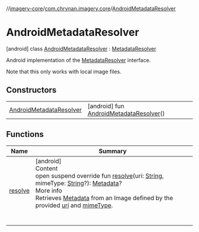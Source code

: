 //[imagery-core](../../../index.md)/[com.chrynan.imagery.core](../index.md)/[AndroidMetadataResolver](index.md)



# AndroidMetadataResolver  
 [android] class [AndroidMetadataResolver](index.md) : [MetadataResolver](../-metadata-resolver/index.md)

Android implementation of the [MetadataResolver](../-metadata-resolver/index.md) interface.



Note that this only works with local image files.

   


## Constructors  
  
| | |
|---|---|
| <a name="com.chrynan.imagery.core/AndroidMetadataResolver/AndroidMetadataResolver/#/PointingToDeclaration/"></a>[AndroidMetadataResolver](-android-metadata-resolver.md)| <a name="com.chrynan.imagery.core/AndroidMetadataResolver/AndroidMetadataResolver/#/PointingToDeclaration/"></a> [android] fun [AndroidMetadataResolver](-android-metadata-resolver.md)()   <br>|


## Functions  
  
|  Name |  Summary | 
|---|---|
| <a name="com.chrynan.imagery.core/AndroidMetadataResolver/resolve/#kotlin.String#kotlin.String?/PointingToDeclaration/"></a>[resolve](resolve.md)| <a name="com.chrynan.imagery.core/AndroidMetadataResolver/resolve/#kotlin.String#kotlin.String?/PointingToDeclaration/"></a>[android]  <br>Content  <br>open suspend override fun [resolve](resolve.md)(uri: [String](https://kotlinlang.org/api/latest/jvm/stdlib/kotlin/-string/index.html), mimeType: [String](https://kotlinlang.org/api/latest/jvm/stdlib/kotlin/-string/index.html)?): [Metadata](../../com.chrynan.imagery.core.model/-metadata/index.md)?  <br>More info  <br>Retrieves [Metadata](../../com.chrynan.imagery.core.model/-metadata/index.md) from an Image defined by the provided [uri](resolve.md) and [mimeType](resolve.md).  <br><br><br>|

